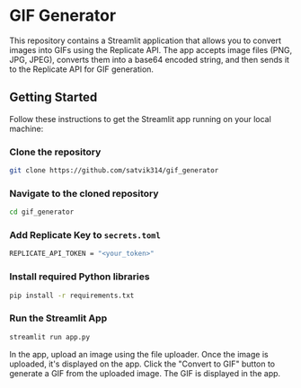 # GIF Generator

This repository contains a Streamlit application that allows you to convert images into GIFs using the Replicate API. The app accepts image files (PNG, JPG, JPEG), converts them into a base64 encoded string, and then sends it to the Replicate API for GIF generation.

## Getting Started

Follow these instructions to get the Streamlit app running on your local machine:

### Clone the repository
```bash
git clone https://github.com/satvik314/gif_generator
```

### Navigate to the cloned repository
```bash
cd gif_generator
```

### Add Replicate Key to ```secrets.toml```
```bash
REPLICATE_API_TOKEN = "<your_token>"
```

### Install required Python libraries
```bash
pip install -r requirements.txt
```

### Run the Streamlit App
```bash
streamlit run app.py
```

In the app, upload an image using the file uploader. Once the image is uploaded, it's displayed on the app. Click the "Convert to GIF" button to generate a GIF from the uploaded image. The GIF is displayed in the app.
